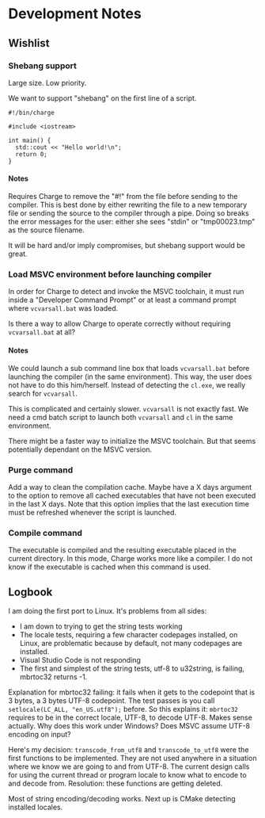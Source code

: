 # Development Notes

## Wishlist


### Shebang support

Large size.
Low priority.

We want to support "shebang" on the first line of a script.  

```
#!/bin/charge

#include <iostream>

int main() {
  std::cout << "Hello world!\n";
  return 0;
}
```

#### Notes

Requires Charge to remove the "#!" from the file before sending to the compiler.  This is best done by either rewriting the file to a new temporary file or sending the source to the compiler through a pipe.  Doing so breaks the error messages for the user: either she sees "stdin" or "tmp00023.tmp" as the source filename.

It will be hard and/or imply compromises, but shebang support would be great.


### Load MSVC environment before launching compiler

In order for Charge to detect and invoke the MSVC toolchain, it must run inside a "Developer Command Prompt" or at least a command prompt where `vcvarsall.bat` was loaded.

Is there a way to allow Charge to operate correctly without requiring `vcvarsall.bat` at all?

#### Notes

We could launch a sub command line box that loads `vcvarsall.bat` before launching the compiler (in the same environment).  This way, the user does not have to do this him/herself.  Instead of detecting the `cl.exe`, we really search for `vcvarsall`.

This is complicated and certainly slower.  `vcvarsall` is not exactly fast.  We need a cmd batch script to launch both `vcvarsall` and `cl` in the same environment.

There might be a faster way to initialize the MSVC toolchain.  But that seems potentially dependant on the MSVC version.


### Purge command

Add a way to clean the compilation cache.  Maybe have a X days argument to the option to remove all cached executables that have not been executed in the last X days.  Note that this option implies that the last execution time must be refreshed whenever the script is launched.


### Compile command

The executable is compiled and the resulting executable placed in the current directory.  In this mode, Charge works more like a compiler.  I do not know if the executable is cached when this command is used.

## Logbook

I am doing the first port to Linux.  It's problems from all sides:
- I am down to trying to get the string tests working
- The locale tests, requiring a few character codepages installed, on Linux, are problematic because by default, not many codepages are installed.
- Visual Studio Code is not responding
- The first and simplest of the string tests, utf-8 to u32string, is failing, mbrtoc32 returns -1.

Explanation for mbrtoc32 failing: it fails when it gets to the codepoint that is 3 bytes, a 3 bytes UTF-8 codepoint.  The test passes is you call `setlocale(LC_ALL, "en_US.utf8");` before.  So this explains it: `mbrtoc32` requires to be in the correct locale, UTF-8, to decode UTF-8.  Makes sense actually.  Why does this work under Windows?  Does MSVC assume UTF-8 encoding on input?

Here's my decision: `transcode_from_utf8` and `transcode_to_utf8` were the first functions to be implemented.  They are not used anywhere in a situation where we know we are going to and from UTF-8.  The current design calls for using the current thread or program locale to know what to encode to and decode from.  Resolution: these functions are getting deleted.

Most of string encoding/decoding works.  Next up is CMake detecting installed locales.

